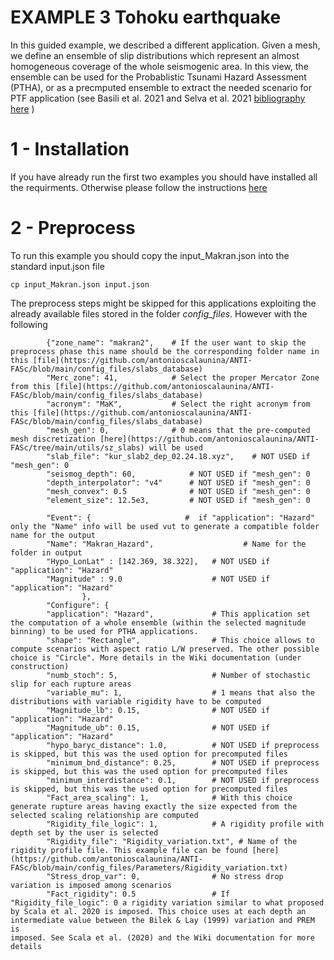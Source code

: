 # EXAMPLE 3 Tohoku earthquake

In this guided example, we described a different application. Given a mesh, we define an ensemble of slip distributions which represent an almost homogeneous 
coverage of the whole seismogenic area. In this view, the ensemble can be used for the Probablistic Tsunami Hazard Assessment (PTHA), or as a precmputed ensemble to
extract the needed scenario for PTF application (see Basili et al. 2021 and Selva et al. 2021 [bibliography here](https://github.com/antonioscalaunina/ANTI-FASc/blob/main/README.md) )

# 1 - Installation

If you have already run the first two examples you should have installed all the requirments. Otherwise please follow the instructions [here](https://github.com/antonioscalaunina/ANTI-FASc/blob/main/Example1_Tohoku.md)

# 2 - Preprocess

To run this example you should copy the input_Makran.json into the standard input.json file

    cp input_Makran.json input.json

The preprocess steps might be skipped for this applications exploiting the already available files stored in the folder *config_files*. However with the following 

            {"zone_name": "makran2",    # If the user want to skip the preprocess phase this name should be the corresponding folder name in this [file](https://github.com/antonioscalaunina/ANTI-FASc/blob/main/config_files/slabs_database)
            "Merc_zone": 41,            # Select the proper Mercator Zone from this [file](https://github.com/antonioscalaunina/ANTI-FASc/blob/main/config_files/slabs_database)
            "acronym": "MaK",           # Select the right acronym from this [file](https://github.com/antonioscalaunina/ANTI-FASc/blob/main/config_files/slabs_database)
            "mesh_gen": 0,              # 0 means that the pre-computed mesh discretization [here](https://github.com/antonioscalaunina/ANTI-FASc/tree/main/utils/sz_slabs) will be used
            "slab_file": "kur_slab2_dep_02.24.18.xyz",    # NOT USED if "mesh_gen": 0
            "seismog_depth": 60,            # NOT USED if "mesh_gen": 0
            "depth_interpolator": "v4"      # NOT USED if "mesh_gen": 0
            "mesh_convex": 0.5              # NOT USED if "mesh_gen": 0 
            "element_size": 12.5e3,         # NOT USED if "mesh_gen": 0

            "Event": {                     #  if "application": "Hazard" only the "Name" info will be used vut to generate a compatible folder name for the output
            "Name": "Makran_Hazard",                    # Name for the folder in output
            "Hypo_LonLat" : [142.369, 38.322],   # NOT USED if "application": "Hazard"
            "Magnitude" : 9.0                    # NOT USED if "application": "Hazard"
                    },
            "Configure": {
            "application": "Hazard",             # This application set the computation of a whole ensemble (within the selected magnitude binning) to be used for PTHA applications.   
            "shape": "Rectangle",                # This choice allows to compute scenarios with aspect ratio L/W preserved. The other possible choice is "Circle". More details in the Wiki documentation (under construction)
            "numb_stoch": 5,                     # Number of stochastic slip for each rupture areas
            "variable_mu": 1,                    # 1 means that also the distributions with variable rigidity have to be computed
            "Magnitude_lb": 0.15,                # NOT USED if "application": "Hazard"
            "Magnitude_ub": 0.15,                # NOT USED if "application": "Hazard"
            "hypo_baryc_distance": 1.0,          # NOT USED if preprocess is skipped, but this was the used option for precomputed files
            "minimum_bnd_distance": 0.25,        # NOT USED if preprocess is skipped, but this was the used option for precomputed files
            "minimum_interdistance": 0.1,        # NOT USED if preprocess is skipped, but this was the used option for precomputed files
            "Fact_area_scaling": 1,              # With this choice generate rupture areas having exactly the size expected from the selected scaling relationship are computed
            "Rigidity_file_logic": 1,            # A rigidity profile with depth set by the user is selected
            "Rigidity_file": "Rigidity_variation.txt", # Name of the rigidity profile file. This example file can be found [here](https://github.com/antonioscalaunina/ANTI-FASc/blob/main/config_files/Parameters/Rigidity_variation.txt)
            "Stress_drop_var": 0,                # No stress drop variation is imposed among scenarios
            "Fact_rigidity": 0.5                 # If "Rigidity_file_logic": 0 a rigidity variation similar to what proposed by Scala et al. 2020 is imposed. This choice uses at each depth an intermediate value between the Bilek & Lay (1999) variation and PREM is                                                             imposed. See Scala et al. (2020) and the Wiki documentation for more details
